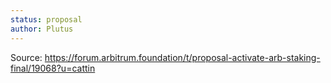 ```yaml
---
status: proposal
author: Plutus
---
```

Source: https://forum.arbitrum.foundation/t/proposal-activate-arb-staking-final/19068?u=cattin